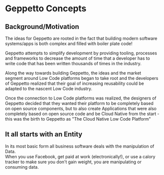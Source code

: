 # Geppetto Concepts


## Background/Motivation

The ideas for Geppetto are rooted in the fact that building modern software systems/apps is both complex and filled with boiler plate code!

Geppetto attempts to simplify development by providing  tooling, processes and frameworks to decrease the amount of time that a developer has to write code that has been written thousands of times in the industry.

Along the way towards building Geppetto, the ideas and the market segment around Low Code platforms began to take root and the developers of Geppetto realized that their goal of increasing reusability could be adapted to the nascent Low Code industry.

Once the connection to Low Code platforms was realized, the designers of Geppetto decided that they wanted their platform to be completely based on open source components, but to also create Applications that were also completely based on open source code and be Cloud Native from the start - this was the birth to Geppetto as "The Cloud Native Low Code Platform"

## It all starts with an Entity

In its most basic form all business software deals with the manipulation of Data.  
When you use Facebook, get paid at work (electronically!), or use a calory tracker to make sure you don't gain weight, you are manipulating or consuming data.
